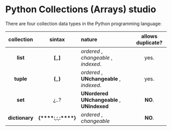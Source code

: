 # Python Collections (Arrays) studio

There are four collection data types in the Python programming language:

|   collection   |           sintax            | nature                                         | allows duplicate? |
|:--------------:|:---------------------------:|:-----------------------------------------------|:-----------------:|
|    **list**    |        **[**,,**]**         | _ordered_ , _changeable_ , _indexed_.          |       yes.        |
|   **tuple**    |        **(**,,**)**         | _ordered_ , **UNchangeable** , _indexed_.      |       yes.        |
|    **set**     |            ¿..?             | **UNordered** **UNchangeable** , **UNindexed** |      **NO**.      |
| **dictionary** | **{****:**,**:**,**:****}** | _ordered_ , _changeable_                       |      **NO**.      |
